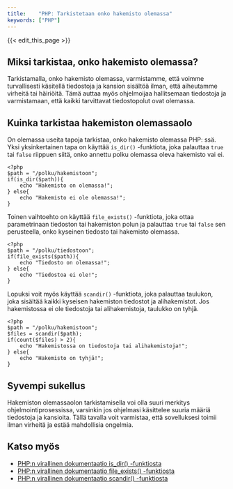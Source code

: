 ```yaml
---
title:    "PHP: Tarkistetaan onko hakemisto olemassa"
keywords: ["PHP"]
---
```


{{< edit_this_page >}}

## Miksi tarkistaa, onko hakemisto olemassa?

Tarkistamalla, onko hakemisto olemassa, varmistamme, että voimme turvallisesti käsitellä tiedostoja ja kansion sisältöä ilman, että aiheutamme virheitä tai häiriöitä. Tämä auttaa myös ohjelmoijaa hallitsemaan tiedostoja ja varmistamaan, että kaikki tarvittavat tiedostopolut ovat olemassa.

## Kuinka tarkistaa hakemiston olemassaolo

On olemassa useita tapoja tarkistaa, onko hakemisto olemassa PHP: ssä. Yksi yksinkertainen tapa on käyttää `is_dir()` -funktiota, joka palauttaa `true` tai `false` riippuen siitä, onko annettu polku olemassa oleva hakemisto vai ei.

```
<?php
$path = "/polku/hakemistoon";
if(is_dir($path)){
    echo "Hakemisto on olemassa!";
} else{
    echo "Hakemisto ei ole olemassa!";
}
```

Toinen vaihtoehto on käyttää `file_exists()` -funktiota, joka ottaa parametrinaan tiedoston tai hakemiston polun ja palauttaa `true` tai `false` sen perusteella, onko kyseinen tiedosto tai hakemisto olemassa.

```
<?php
$path = "/polku/tiedostoon";
if(file_exists($path)){
    echo "Tiedosto on olemassa!";
} else{
    echo "Tiedostoa ei ole!";
}
```

Lopuksi voit myös käyttää `scandir()` -funktiota, joka palauttaa taulukon, joka sisältää kaikki kyseisen hakemiston tiedostot ja alihakemistot. Jos hakemistossa ei ole tiedostoja tai alihakemistoja, taulukko on tyhjä.

```
<?php
$path = "/polku/hakemistoon";
$files = scandir($path);
if(count($files) > 2){
    echo "Hakemistossa on tiedostoja tai alihakemistoja!";
} else{
    echo "Hakemisto on tyhjä!";
}
```

## Syvempi sukellus

Hakemiston olemassaolon tarkistamisella voi olla suuri merkitys ohjelmointiprosessissa, varsinkin jos ohjelmasi käsittelee suuria määriä tiedostoja ja kansioita. Tällä tavalla voit varmistaa, että sovelluksesi toimii ilman virheitä ja estää mahdollisia ongelmia.

## Katso myös
- [PHP:n virallinen dokumentaatio is_dir() -funktiosta](https://www.php.net/manual/en/function.is-dir.php)
- [PHP:n virallinen dokumentaatio file_exists() -funktiosta](https://www.php.net/manual/en/function.file-exists.php)
- [PHP:n virallinen dokumentaatio scandir() -funktiosta](https://www.php.net/manual/en/function.scandir.php)